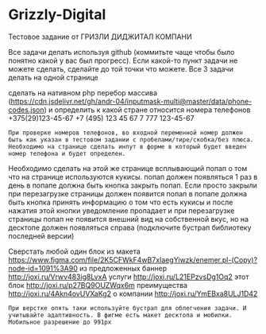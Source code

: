 # Grizzly-Digital
Тестовое задание от ГРИЗЛИ ДИДЖИТАЛ КОМПАНИ

Все задачи делать используя github (коммитьте чаще чтобы было понятно какой у вас был прогресс). Если какой-то пункт задачи не можете сделать, сделайте до той точки что можете. Все 3 задачи делать на одной странице

сделать на нативном php перебор массива (https://cdn.jsdelivr.net/gh/andr-04/inputmask-multi@master/data/phone-codes.json) и определить к какой стране относится номера телефонов
	+375(29)123-45-67
	+7 (495) 123 45 67
	7 777 123-45-67
	
	При проверке номеров телефонов, во входной переменной номер должен быть как указан в тестовом задании с пробелами/тире/скобка/без плюса. Необходимо на странице сделать инпут в форме в который будет введен номер телефона и будет определен. 



Необходимо сделать на этой же странице всплывающий попап о том что на странице используются кукисы.
попап должен появляться 1 раз в день
в попапе должна быть кнопка закрыть попап. Если просто закрыли при перезагрузке страницы должен появится попап
в попапе должна быть кнопка принять информацию о том что есть кукисы и после нажатия этой кнопки уведомление пропадает и при перезагрузке страницы попап не появится
внешний вид на собственной вкус, но на десктопе должен появляться справа (подключите бустрап библиотеку последней версии)





Сверстать любой один блок из макета https://www.figma.com/file/2K5CFWkF4wB7xIaegYiwzk/enemer.pl-(Copy)?node-id=1091%3A90 из предложенных 
баннер http://joxi.ru/Vrwv483ig8LvxA 
услуги http://joxi.ru/L21EPzvsDg1Oq2
этот блок http://joxi.ru/p27BQ9OUZWqx6m
преимущества http://joxi.ru/4Akn4ovUVXaKg2
о компании http://joxi.ru/YmEBxa8ULJ1D42

	При верстке опять таки используйте бустрап для облегчения задачи. И учитывайте адаптивность. В фигме есть макет десктопа и мобилки. Мобильное разрешение до 991px
